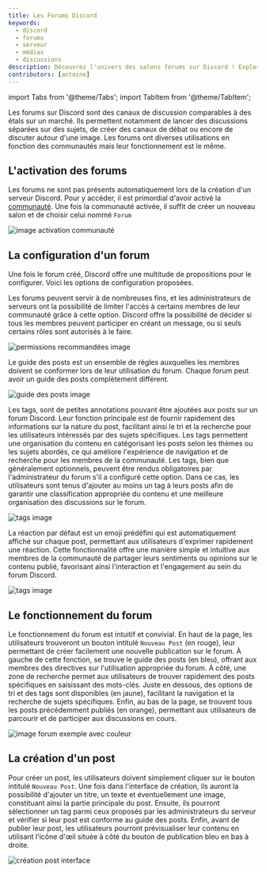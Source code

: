 ```yaml
---
title: Les Forums Discord
keywords:
  - discord
  - forums
  - serveur
  - médias
  - discussions
description: Découvrez l'univers des salons forums sur Discord ! Explorez leur structure, leur fonctionnement et leur fonctionnement.
contributors: [antoine]
---
```


import Tabs from '@theme/Tabs';
import TabItem from '@theme/TabItem';

Les forums sur Discord sont des canaux de discussion comparables à des étals sur un marché. Ils permettent notamment de lancer des discussions séparées sur des sujets, de créer des canaux de débat ou encore de discuter autour d'une image. Les forums ont diverses utilisations en fonction des communautés mais leur fonctionnement est le même. 

## L'activation des forums
Les forums ne sont pas présents automatiquement lors de la création d'un serveur Discord. Pour y accéder, il est primordial d'avoir activé la [communauté](https://dfr.gg/wiki/gestion-serveur/outils-communautaires#activer-le-serveur-communautaire). Une fois la communauté activée, il suffit de créer un nouveau salon et de choisir celui nommé `Forum`

![image activation communauté](https://i.dfr.gg/kY33.png)

## La configuration d'un forum
Une fois le forum créé, Discord offre une multitude de propositions pour le configurer. Voici les options de configuration proposées.

<Tabs defaultValue="gras" queryString="texte">

<TabItem value="permissions recommandées" label="Permissions recommandées">
Les forums peuvent servir à de nombreuses fins, et les administrateurs de serveurs ont la possibilité de limiter l'accès à certains membres de leur communauté grâce à cette option. Discord offre la possibilité de décider si tous les membres peuvent participer en créant un message, ou si seuls certains rôles sont autorisés à le faire.

![permissions recommandées image](https://i.dfr.gg/t3QG.png)
</TabItem>

<TabItem value="guide des posts" label="Guide des posts">
Le guide des posts est un ensemble de règles auxquelles les membres doivent se conformer lors de leur utilisation du forum. Chaque forum peut avoir un guide des posts complètement différent.

![guide des posts image](https://i.dfr.gg/6PW0.png)
</TabItem>

<TabItem value="tags" label="Tags">
Les tags, sont de petites annotations pouvant être ajoutées aux posts sur un forum Discord. Leur fonction principale est de fournir rapidement des informations sur la nature du post, facilitant ainsi le tri et la recherche pour les utilisateurs intéressés par des sujets spécifiques. Les tags permettent une organisation du contenu en catégorisant les posts selon les thèmes ou les sujets abordés, ce qui améliore l'expérience de navigation et de recherche pour les membres de la communauté. Les tags, bien que généralement optionnels, peuvent être rendus obligatoires par l'administrateur du forum s'il a configuré cette option. Dans ce cas, les utilisateurs sont tenus d'ajouter au moins un tag à leurs posts afin de garantir une classification appropriée du contenu et une meilleure organisation des discussions sur le forum.

![tags image](https://i.dfr.gg/W5vt.png)
</TabItem>

<TabItem value="reaction par défaut" label="Réaction par défaut">
La réaction par défaut est un emoji prédéfini qui est automatiquement affiché sur chaque post, permettant aux utilisateurs d'exprimer rapidement une réaction. Cette fonctionnalité offre une manière simple et intuitive aux membres de la communauté de partager leurs sentiments ou opinions sur le contenu publié, favorisant ainsi l'interaction et l'engagement au sein du forum Discord.

![tags image](https://i.dfr.gg/Rhqa.png)
</TabItem>

## Le fonctionnement du forum
Le fonctionnement du forum est intuitif et convivial. En haut de la page, les utilisateurs trouveront un bouton intitulé `Nouveau Post` (en rouge), leur permettant de créer facilement une nouvelle publication sur le forum. À gauche de cette fonction, se trouve le guide des posts (en bleu), offrant aux membres des directives sur l'utilisation appropriée du forum. À côté, une zone de recherche permet aux utilisateurs de trouver rapidement des posts spécifiques en saisissant des mots-clés. Juste en dessous, des options de tri et des tags sont disponibles (en jaune), facilitant la navigation et la recherche de sujets spécifiques. Enfin, au bas de la page, se trouvent tous les posts précédemment publiés (en orange), permettant aux utilisateurs de parcourir et de participer aux discussions en cours.

![image forum exemple avec couleur](https://i.dfr.gg/bcOk.png)

## La création d'un post
Pour créer un post, les utilisateurs doivent simplement cliquer sur le bouton intitulé `Nouveau Post`. Une fois dans l'interface de création, ils auront la possibilité d'ajouter un titre, un texte et éventuellement une image, constituant ainsi la partie principale du post. Ensuite, ils pourront sélectionner un tag parmi ceux proposés par les administrateurs du serveur et vérifier si leur post est conforme au guide des posts. Enfin, avant de publier leur post, les utilisateurs pourront prévisualiser leur contenu en utilisant l'icône d'œil située à côté du bouton de publication bleu en bas à droite. 

![création post interface](http://i.dfr.gg/Gqip.png)
